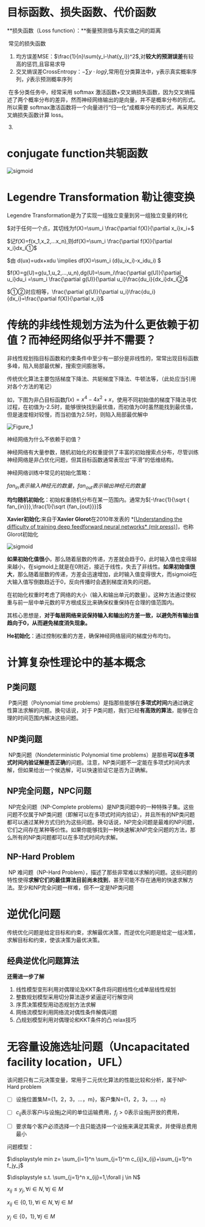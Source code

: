 # 目标函数、损失函数、代价函数

**损失函数（Loss function）：**衡量预测值与真实值之间的距离

​	常见的损失函数

1. 均方误差MSE：$\frac{1}{n}\sum(y_i-\hat{y_i})^2$,对**较大的预测误差**有较高的惩罚,且容易求导
2. 交叉熵误差CrossEntropy：$-\sum y\cdot  log \hat{y}$,常用在分类算法中，y表示真实概率序列，$\hat{y}$表示预测概率序列

​	在多分类任务中，经常采用 softmax 激活函数+交叉熵损失函数，因为交叉熵描述了两个概率分布的差异，然而神经网络输出的是向量，并不是概率分布的形式。所以需要 softmax激活函数将一个向量进行“归一化”成概率分布的形式，再采用交叉熵损失函数计算 loss。

[^关于softmax函数]: Softmax函数可以将上一层的原始数据进行归一化，转化为一个(0,1)之间的数值，这些数值可以被当做概率分布，用来作为多分类的目标预测值。Softmax函数一般作为神经网络的最后一层，接受来自上一层网络的输入值，然后将其转化为概率。

​	3.

# conjugate function共轭函数

![sigmoid](./image/sigmoid.jpg)

# Legendre Transformation 勒让德变换

Legendre Transformation是为了实现一组独立变量到另一组独立变量的转化

$对于任何一个点，其切线为f(X)=\sum_i \frac{\partial f(X)}{\partial x_i}x_i+$

$记f(X)=f(x_1,x_2,...x_n),则df(X)=\sum_i \frac{\partial f(X)}{\partial x_i}dx_i①$

$由 d(ux)=udx+xdu \implies df(X)=\sum_i (d(u_ix_i)-x_idu_i) $

$f(X)=g(U)=g(u_1,u_2,...,u_n),dg(U)=\sum_i\frac{\partial g(U)}{\partial u_i}du_i =\sum_i \frac{\partial g(U)}{\partial u_i}\frac{du_i}{dx_i}dx_i②$

$①②对应相等，\frac{\partial g(U)}{\partial u_i}\frac{du_i}{dx_i}=\frac{\partial f(X)}{\partial x_i}$



# 传统的非线性规划方法为什么更依赖于初值？而神经网络似乎并不需要？

非线性规划指目标函数和约束条件中至少有一部分是非线性的，常常出现目标函数多峰，陷入局部最优解，搜索空间膨胀等。



传统优化算法主要包括梯度下降法、共轭梯度下降法、牛顿法等，（此处应当引用对各个方法的笔记）



如，下图为非凸目标函数$f(x)=x^4-4x^2+x$，使用不同初始值的梯度下降法寻优过程，在初值为-2.5时，能够很快找到最优值，而初值为0时虽然能找到最优值，但是速度相对较慢，而当初值为2.5时，则陷入局部最优解中

![Figure_1](E:\360MoveData\Users\李绪泰\OneDrive\桌面\opt\梯度下降失效.png)

神经网络为什么不依赖于初值？

神经网络有大量参数，随机初始化的权重提供了丰富的初始搜索点分布，尽管训练神经网络是非凸优化问题，但其目标函数通常表现出“平滑”的低维结构。



神经网络训练中常见的初始化策略：

$fan_{in}表示输入神经元的数量，fan_{out}表示输出神经元的数量$

**均匀随机初始化**：初始权重随机分布在某一范围内。通常为$[-\frac{1}{\sqrt { fan_{in}}},\frac{1}{\sqrt {fan_{out}}}]$

**Xavier初始化**:来自于**Xavier Glorot**在2010年发表的 *[[Understanding the difficulty of training deep feedforward neural networks* (mlr.press)](https://proceedings.mlr.press/v9/glorot10a.html)]，也称Glorot初始化

![sigmoid](.\image\sigmoid.jpg)

**如果初始化值很小**，那么随着层数的传递，方差就会趋于0，此时输入值也变得越来越小，在sigmoid上就是在0附近，接近于线性，失去了非线性。**如果初始值很大**，那么随着层数的传递，方差会迅速增加，此时输入值变得很大，而sigmoid在大输入值写倒数趋近于0，反向传播时会遇到梯度消失的问题。

在初始化权重时考虑了网络的大小（输入和输出单元的数量）。这种方法通过使权重与前一层中单元数的平方根成反比来确保权重保持在合理的值范围内。



​	其核心思想是，**对于每层网络来说保持输入和输出的方差一致，以避免所有输出值趋向于0，从而避免梯度消失现象。**



**He初始化**：通过控制权重的方差，确保神经网络层间的梯度分布均匀。



# 计算复杂性理论中的基本概念

## P类问题

​	P类问题（Polynomial time problems）是指那些能够在**多项式时间**内通过确定性算法求解的问题。换句话说，对于 P类问题，我们已经**有高效的算法**，能够在合理的时间范围内解决这些问题。

##  NP类问题

​	NP类问题（Nondeterministic Polynomial time problems）是那些**可以在多项式时间内验证解是否正确**的问题。注意，NP类问题不一定能在多项式时间内求解，但如果给出一个候选解，可以快速验证它是否为正确解。

## NP完全问题，NPC问题

​	NP完全问题（NP-Complete problems）是NP类问题中的一种特殊子集。这些问题不仅属于NP类问题（即解可以在多项式时间内验证），并且所有的NP类问题都可以通过某种方式归约为这些问题。换句话说，NP完全问题是最难的NP问题，它们之间存在某种等价性。如果你能够找到一种快速解决NP完全问题的方法，那么所有的NP类问题都可以在多项式时间内求解。

## NP-Hard Problem

​	NP 难问题（NP-Hard Problem），描述了那些非常难以求解的问题。这些问题的特性使得**求解它们的最佳算法目前尚未找到**，甚至可能不存在通用的快速求解方法。至少和NP完全问题一样难，但不一定是NP类问题



# 逆优化问题

​	传统优化问题是给定目标和约束，求解最优决策，而逆优化问题是给定一组决策，求解目标和约束，使该决策为最优决策。

## 经典逆优化问题算法

**还需进一步了解**

1. 线性模型变形利用对偶理论及KKT条件将问题线性化成单层线性规划
2. 整数规划模型采用切分算法逐步紧逼逆可行解空间
3. 序贯决策模型用动态规划方法求解
4. 网络流模型利用网络流对偶性条件解偶问题
5. 凸规划模型利用对偶理论和KKT条件的凸 relax技巧

# 无容量设施选址问题（Uncapacitated facility location，UFL）

该问题只有二元决策变量，常用于二元优化算法的性能比较和分析，属于NP-Hard problem

- [ ] 设施位置集M={1，2，3，...，m}，客户集N={1，2，3，...，n}
- [ ] $c_{ij}$表示客户i与设施j之间的单位运输费用，$f_j>0$表示设施j开放的费用，
- [ ] 要求每个客户必须选择一个且只能选择一个设施来满足其需求，并使得总费用最小



问题模型：

$\displaystyle min z= \sum_{i=1}^n \sum_{j=1}^m c_{ij}x_{ij}+\sum_{j=1}^n f_jy_j$

$\displaystyle s.t. \sum_{j=1}^n x_{ij}=1,\forall j \in N$

$\displaystyle x_{ij} \leq y_j,\forall i \in N,\forall j \in M$

$x_{ij}\in \{0,1\},\forall i \in N,\forall j \in M$

$y_j\in\{0，1\},\forall j \in M$

